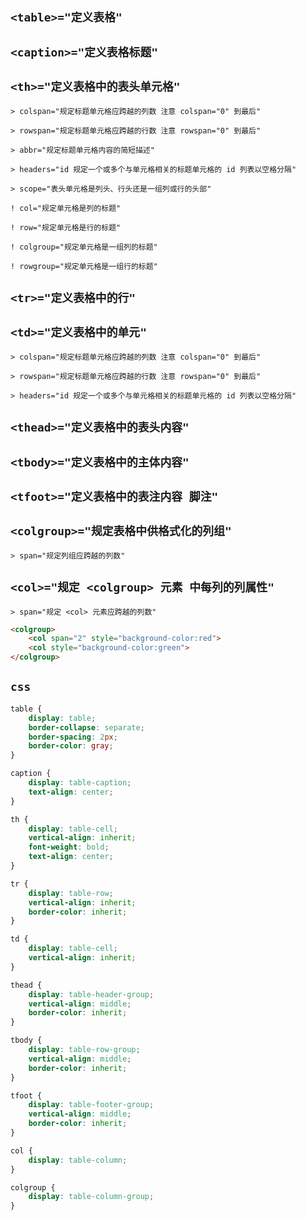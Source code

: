 `<table>="定义表格"`
--

`<caption>="定义表格标题"`
--

`<th>="定义表格中的表头单元格"`
--

`> colspan="规定标题单元格应跨越的列数 注意 colspan="0" 到最后"`

`> rowspan="规定标题单元格应跨越的行数 注意 rowspan="0" 到最后"`

`> abbr="规定标题单元格内容的简短描述"`

`> headers="id 规定一个或多个与单元格相关的标题单元格的 id 列表以空格分隔"`

`> scope="表头单元格是列头、行头还是一组列或行的头部"`

`! col="规定单元格是列的标题"`
  
`! row="规定单元格是行的标题"`
  
`! colgroup="规定单元格是一组列的标题"`
  
`! rowgroup="规定单元格是一组行的标题"`

`<tr>="定义表格中的行"`
--

`<td>="定义表格中的单元"`
--

`> colspan="规定标题单元格应跨越的列数 注意 colspan="0" 到最后"`

`> rowspan="规定标题单元格应跨越的行数 注意 rowspan="0" 到最后"`

`> headers="id 规定一个或多个与单元格相关的标题单元格的 id 列表以空格分隔"`

`<thead>="定义表格中的表头内容"`
--

`<tbody>="定义表格中的主体内容"`
--

`<tfoot>="定义表格中的表注内容 脚注"`
--

`<colgroup>="规定表格中供格式化的列组"`
--

`> span="规定列组应跨越的列数"`

`<col>="规定 <colgroup> 元素 中每列的列属性"`
--

`> span="规定 <col> 元素应跨越的列数"`

```html
<colgroup>
    <col span="2" style="background-color:red">
    <col style="background-color:green">
</colgroup>
```

`css`
--

```css
table {
    display: table;
    border-collapse: separate;
    border-spacing: 2px;
    border-color: gray;
}

caption {
    display: table-caption;
    text-align: center;
}

th {
    display: table-cell;
    vertical-align: inherit;
    font-weight: bold;
    text-align: center;
}

tr {
    display: table-row;
    vertical-align: inherit;
    border-color: inherit;
}

td {
    display: table-cell;
    vertical-align: inherit;
}

thead {
    display: table-header-group;
    vertical-align: middle;
    border-color: inherit;
}

tbody {
    display: table-row-group;
    vertical-align: middle;
    border-color: inherit;
}

tfoot {
    display: table-footer-group;
    vertical-align: middle;
    border-color: inherit;
}

col {
    display: table-column;
}

colgroup {
    display: table-column-group;
}
```
